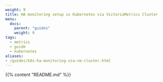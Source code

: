 ```yaml
---
weight: 9
title: HA monitoring setup in Kubernetes via VictoriaMetrics Cluster
menu:
  docs:
    parent: "guides"
    weight: 9
tags:
  - metrics
  - guide
  - kubernetes
aliases:
- /guides/k8s-ha-monitoring-via-vm-cluster.html
---
```

{{% content "README.md" %}}
